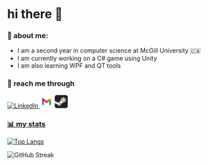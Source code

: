 # hi there 👋

### 👀 about me:

- I am a second year in computer science at McGill University 🇨🇦
- I am currently working on a C# game using Unity
- I am also learning WPF and QT tools

### :handshake: reach me through
   <div id="badges">
    <a href="https://www.linkedin.com/in/chen-felicia">
      <img src="https://img.shields.io/badge/LinkedIn-blue?style=for-the-badge&logo=linkedin&logoColor=white" alt="LinkedIn"/>
    </a>
    <a href="mailto:felicia.qf.chen@gmail.com"><img src="https://github.com/edent/SuperTinyIcons/blob/master/images/svg/gmail.svg" alt="Gmail" width="30" ></a>
    <a href="https://steamcommunity.com/id/feluwu/"><img src="https://github.com/edent/SuperTinyIcons/blob/master/images/svg/steam.svg" alt="Steam" width="30"</a>
  </div>

### 📊 my stats

[![Top Langs](https://github-readme-stats.vercel.app/api/top-langs/?username=fei-felicia-chen&layout=compact&hide=Shell,Euphoria&theme=omni&langs_count=10)](https://github.com/fei-felicia-chen/github-readme-stats)


![GitHub Streak](https://github-readme-streak-stats.herokuapp.com/?user=fei-felicia-chen&theme=omni&count_private=true&bg_color=0d1116&title_color=ce09ec)
